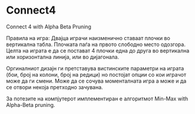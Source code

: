 # Connect4
Connect 4 with Alpha Beta Pruning

Правила на игра:
Двајца играчи наизменично ставаат плочки во вертикална табла. Плочката паѓа на првото слободно место одозгора. Целта на играта е да се постават 4 плочки една до друга во вертикална или хоризонтална линија, или во дијагонала.

Оргиналниот дизајн ги претставува вистинските параметри на играта (бои, број на колони, број на редици) но постојат опции со кои играчот може да ги смени. Може да се сочува моменталната игра а може и да се отвори некоја претходно зачувана. 

За потезите на компјутерот имплементиран е алгоритмот Min-Max with Alpha-Beta pruning.

